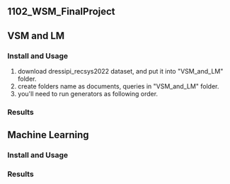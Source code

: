 ## 1102_WSM_FinalProject

## VSM and LM

### Install and Usage

1. download dressipi_recsys2022 dataset, and put it into "VSM_and_LM" folder.
2. create folders name as documents, queries in "VSM_and_LM" folder.
3. you'll need to run generators as following order.

### Results


## Machine Learning

### Install and Usage

### Results
